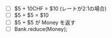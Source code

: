 * [ ] $5 + 10CHF = $10 (レートが2:1の場合)
* [ ] $5 + $5 = $10
* [ ] $5 + $5 が Money を返す
* [ ] Bank.reduce(Money);